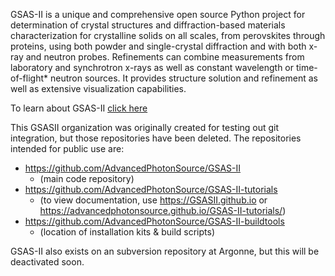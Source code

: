 GSAS-II is a unique and comprehensive open source Python project for determination of crystal structures and diffraction-based materials characterization for crystalline solids on all scales, from perovskites through proteins, using both powder and single-crystal diffraction and with both x-ray and neutron probes. Refinements can combine measurements from laboratory and synchrotron x-rays as well as constant wavelength or time-of-flight* neutron sources. It provides structure solution and refinement as well as extensive visualization capabilities.

To learn about GSAS-II [click here](https://advancedphotonsource.github.io/GSAS-II-tutorials/)

This GSASII organization was originally created for testing out git integration, but those repositories have been deleted. The repositories intended for public use are: 
+ https://github.com/AdvancedPhotonSource/GSAS-II
  + (main code repository)
+ https://github.com/AdvancedPhotonSource/GSAS-II-tutorials
  + (to view documentation, use https://GSASII.github.io or https://advancedphotonsource.github.io/GSAS-II-tutorials/)
+ https://github.com/AdvancedPhotonSource/GSAS-II-buildtools
  + (location of installation kits & build scripts)

GSAS-II also exists on an subversion repository at Argonne, but this will be deactivated soon. 
